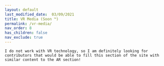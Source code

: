 ```yaml
---
layout: default
last_modified_date:  03/09/2021
title: VR Media (Soon ™)
permalink: /vr-media/
nav_order: 8
has_children: false
nav_exclude: true
---
```

`I do not work with VR technology, so I am definitely looking for contributors that would be able to fill this section of the site with similar content to the AR section!`